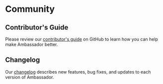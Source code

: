 # Community

## Contributor's Guide
Please review our [contributor's guide](https://github.com/emissary-ingress/emissary/blob/release/v1.9/DEVELOPING.md)
on GitHub to learn how you can help make Ambassador better.

## Changelog
Our [changelog](https://github.com/emissary-ingress/emissary/blob/release/v1.9/CHANGELOG.md)
describes new features, bug fixes, and updates to each version of Ambassador.
